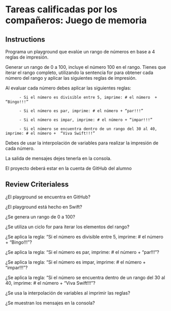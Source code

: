 Tareas calificadas por los compañeros: Juego de memoria
==============

**Instructions**
--------------

Programa un playground que evalúe un rango de números en base a 4 reglas de impresión.

Generar un rango de 0 a 100, incluye el número 100 en el rango.
Tienes que iterar el rango completo, utilizando la sentencia for para obtener cada número del rango y aplicar las siguientes reglas de impresión.

Al evaluar cada número debes aplicar las siguientes reglas:

          - Si el número es divisible entre 5, imprime: # el número  + “Bingo!!!”

          - Si el número es par, imprime: # el número + “par!!!”

          - Si el número es impar, imprime: # el número + “impar!!!”

          - Si el número se encuentra dentro de un rango del 30 al 40, imprime: # el número +  “Viva Swift!!!”

Debes de usar la interpolación de variables para realizar la impresión de cada número.

La salida de mensajes dejes tenerla en la consola.

El proyecto deberá estar en la cuenta de GitHub del alumno


**Review Criterialess**
--------------

¿El playground se encuentra en GitHub?

¿El playground está hecho en Swift?

¿Se genera un rango de 0 a 100?

¿Se utiliza un ciclo for para iterar los elementos del rango?

¿Se aplica la regla: “Si el número es divisible entre 5, imprime: # el número  + “Bingo!!!”?

¿Se aplica la regla: “Si el número es par, imprime: # el número + “par!!!”?

¿Se aplica la regla: “Si el número es impar, imprime: # el número + “impar!!!”?

¿Se aplica la regla: “Si el número se encuentra dentro de un rango del 30 al 40, imprime: # el número +  “Viva Swift!!!”?

¿Se usa la interpolación de variables al imprimir las reglas?

¿Se muestran los mensajes en la consola?

